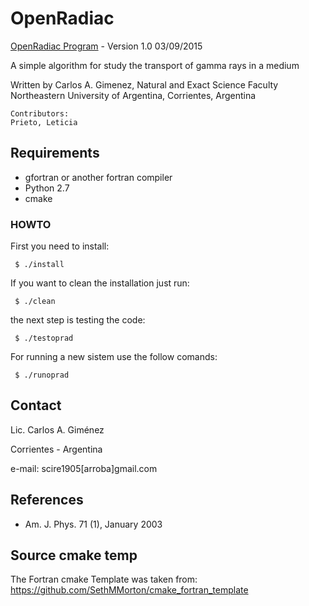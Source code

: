 # OpenRadiac #

[OpenRadiac Program](http://carlosgim.github.io/OpenRadiac/) - Version 1.0 03/09/2015

A simple algorithm for study the transport of gamma rays in a medium
   
Written by Carlos A. Gimenez, Natural and Exact Science Faculty
                              Northeastern University of Argentina,
                              Corrientes, Argentina
   
    Contributors:
    Prieto, Leticia
   
## Requirements ##

- gfortran or another fortran compiler
- Python 2.7
- cmake

### HOWTO ###

First you need to install:

     $ ./install

If you want to clean the installation just run:

     $ ./clean

the next step is testing the code:

     $ ./testoprad

For running a new sistem use the follow comands:

     $ ./runoprad

## Contact ##

Lic. Carlos A. Giménez

Corrientes - Argentina

e-mail: scire1905[arroba]gmail.com

## References ##

- Am. J. Phys. 71 (1), January 2003

## Source cmake temp ##

The Fortran cmake Template was taken from: https://github.com/SethMMorton/cmake_fortran_template
